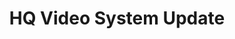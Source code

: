 ---
layout: default
category: bts
tags: ["node","canonsdk"]
video: "https://player.vimeo.com/video/278033205?badge=0&amp;autopause=0&amp;player_id=0&amp;app_id=72231"
title: "HQ Video System Update"
thumbnail: "https://i.vimeocdn.com/video/710954896_295x166.jpg?r=pad"
---
